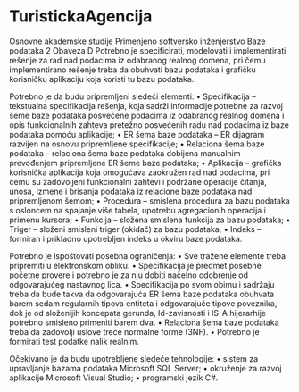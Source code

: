 # TuristickaAgencija

Osnovne akademske studije Primenjeno softversko inženjerstvo Baze podataka 2
Obaveza D
Potrebno je specificirati, modelovati i implementirati rešenje za rad nad podacima iz odabranog realnog domena, pri čemu implementirano rešenje treba da obuhvati bazu podataka i grafičku korisničku aplikaciju koja koristi tu bazu podataka.

Potrebno je da budu pripremljeni sledeći elementi:
•	Specifikacija – tekstualna specifikacija rešenja, koja sadrži informacije potrebne za razvoj šeme baze podataka posvećene podacima iz odabranog realnog domena i opis funkcionalnih zahteva pretežno posvećenih radu nad podacima iz baze podataka pomoću aplikacije;
•	ER šema baze podataka – ER dijagram razvijen na osnovu pripremljene specifikacije;
•	Relaciona šema baze podataka – relaciona šema baze podataka dobijena manualnim prevođenjem pripremljene ER šeme baze podataka;
•	Aplikacija – grafička korisnička aplikacija koja omogućava zaokružen rad nad podacima, pri čemu su zadovoljeni funkcionalni zahtevi i podržane operacije čitanja, unosa, izmene i brisanja podataka iz relacione baze podataka nad pripremljenom šemom;
•	Procedura – smislena procedura za bazu podataka s osloncem na spajanje više tabela, upotrebu agregacionih operacija i primenu kursora;
•	Funkcija – složena smislena funkcija za bazu podataka;
•	Triger – složeni smisleni triger (okidač) za bazu podataka;
•	Indeks  – formiran i prikladno upotrebljen indeks u okviru baze podataka.

Potrebno je ispoštovati posebna ograničenja:
•	Sve tražene elemente treba pripremiti u elektronskom obliku.
•	Specifikacija je predmet posebne početne provere i potrebno je za nju dobiti načelno odobrenje od odgovarajućeg nastavnog lica.
•	Specifikacija po svom obimu i sadržaju treba da bude takva da odgovarajuća ER šema baze podataka obuhvata barem sedam regularnih tipova entiteta i odgovarajuće tipove poveznika, dok je od složenijih koncepata gerunda, Id-zavisnosti i IS-A hijerarhije potrebno smisleno primeniti barem dva.
•	Relaciona šema baze podataka treba da zadovolji uslove treće normalne forme (3NF).
•	Potrebno je formirati test podatke nalik realnim.

Očekivano je da budu upotrebljene sledeće tehnologije:
•	sistem za upravljanje bazama podataka Microsoft SQL Server;
•	okruženje za razvoj aplikacije Microsoft Visual Studio;
•	programski jezik C#.


